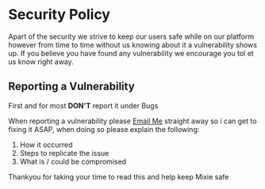 # Security Policy
Apart of the security we strive to keep our users safe while on our platform however from time to time without us knowing about it a vulnerability shows up. If you believe you have found any vulnerability we encourage you tol et us know right away.

## Reporting a Vulnerability
First and for most **DON'T** report it under Bugs

When reporting a vulnerability please [Email Me](jacob35422@gmail.com) straight away so i can get to fixing it ASAP, when doing so please explain the following:

1. How it occurred
2. Steps to replicate the issue
3. What is / could be compromised

Thankyou for taking your time to read this and help keep Mixie safe